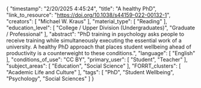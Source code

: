 {
    "timestamp": "2/20/2025 4:45:24",
    "title": "A healthy PhD",
    "link_to_resource": "https://doi.org/10.1038/s44159-022-00132-1",
    "creators": [
        "Michael W. Kraus"
    ],
    "material_type": [
        "Reading"
    ],
    "education_level": [
        "College / Upper Division (Undergraduates)",
        "Graduate / Professional"
    ],
    "abstract": "PhD training in psychology asks people to receive training while simultaneously executing the essential work of a university. A healthy PhD approach that places student wellbeing ahead of productivity is a counterweight to these conditions.",
    "language": [
        "English"
    ],
    "conditions_of_use": "CC BY",
    "primary_user": [
        "Student",
        "Teacher"
    ],
    "subject_areas": [
        "Education",
        "Social Science"
    ],
    "FORRT_clusters": [
        "Academic Life and Culture"
    ],
    "tags": [
        "PhD",
        "Student Wellbeing",
        "Psychology",
        "Social Sciences"
    ]
}